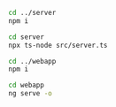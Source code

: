 
```sh
cd ../server
npm i
```

```sh
cd server
npx ts-node src/server.ts
```


```sh
cd ../webapp
npm i
```

```sh
cd webapp
ng serve -o
```
